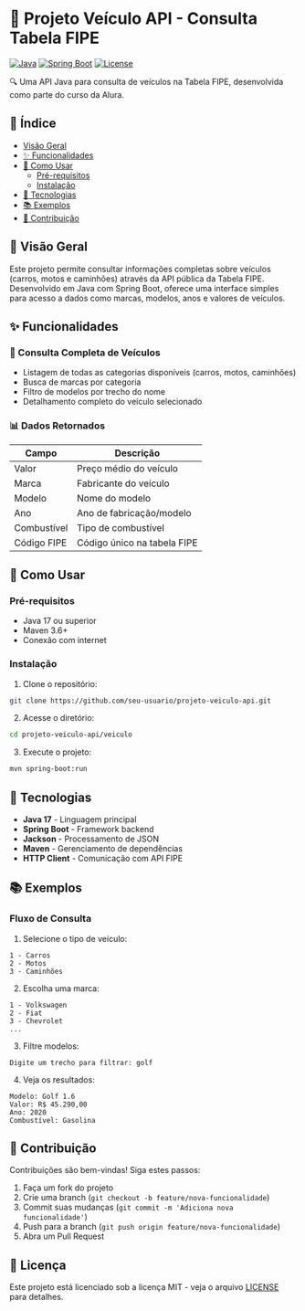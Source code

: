 # 🚗 Projeto Veículo API - Consulta Tabela FIPE

[![Java](https://img.shields.io/badge/Java-17+-blue?logo=java)](https://www.java.com/)
[![Spring Boot](https://img.shields.io/badge/Spring_Boot-3.1.0-green?logo=spring)](https://spring.io/projects/spring-boot)
[![License](https://img.shields.io/badge/License-MIT-yellow)](LICENSE)

🔍 Uma API Java para consulta de veículos na Tabela FIPE, desenvolvida como parte do curso da Alura.

## 📌 Índice
- [Visão Geral](#-visão-geral)
- [✨ Funcionalidades](#-funcionalidades)
- [🚀 Como Usar](#-como-usar)
  - [Pré-requisitos](#pré-requisitos)
  - [Instalação](#instalação)
- [🔧 Tecnologias](#-tecnologias)
- [📚 Exemplos](#-exemplos)
- [🤝 Contribuição](#-contribuição)

## 🌟 Visão Geral
Este projeto permite consultar informações completas sobre veículos (carros, motos e caminhões) através da API pública da Tabela FIPE. Desenvolvido em Java com Spring Boot, oferece uma interface simples para acesso a dados como marcas, modelos, anos e valores de veículos.

## ✨ Funcionalidades

### 🔹 Consulta Completa de Veículos
- Listagem de todas as categorias disponíveis (carros, motos, caminhões)
- Busca de marcas por categoria
- Filtro de modelos por trecho do nome
- Detalhamento completo do veículo selecionado

### 📊 Dados Retornados
| Campo          | Descrição                          |
|----------------|-----------------------------------|
| Valor          | Preço médio do veículo            |
| Marca          | Fabricante do veículo             |
| Modelo         | Nome do modelo                    |
| Ano            | Ano de fabricação/modelo          |
| Combustível    | Tipo de combustível               |
| Código FIPE    | Código único na tabela FIPE       |

## 🚀 Como Usar

### Pré-requisitos
- Java 17 ou superior
- Maven 3.6+
- Conexão com internet

### Instalação
1. Clone o repositório:
```bash
git clone https://github.com/seu-usuario/projeto-veiculo-api.git
```

2. Acesse o diretório:
```bash
cd projeto-veiculo-api/veiculo
```

3. Execute o projeto:
```bash
mvn spring-boot:run
```

## 🔧 Tecnologias
- **Java 17** - Linguagem principal
- **Spring Boot** - Framework backend
- **Jackson** - Processamento de JSON
- **Maven** - Gerenciamento de dependências
- **HTTP Client** - Comunicação com API FIPE

## 📚 Exemplos

### Fluxo de Consulta
1. Selecione o tipo de veículo:
```
1 - Carros
2 - Motos
3 - Caminhões
```

2. Escolha uma marca:
```
1 - Volkswagen
2 - Fiat
3 - Chevrolet
...
```

3. Filtre modelos:
```
Digite um trecho para filtrar: golf
```

4. Veja os resultados:
```
Modelo: Golf 1.6
Valor: R$ 45.290,00
Ano: 2020
Combustível: Gasolina
```

## 🤝 Contribuição
Contribuições são bem-vindas! Siga estes passos:
1. Faça um fork do projeto
2. Crie uma branch (`git checkout -b feature/nova-funcionalidade`)
3. Commit suas mudanças (`git commit -m 'Adiciona nova funcionalidade'`)
4. Push para a branch (`git push origin feature/nova-funcionalidade`)
5. Abra um Pull Request

## 📄 Licença
Este projeto está licenciado sob a licença MIT - veja o arquivo [LICENSE](LICENSE) para detalhes.
